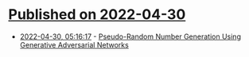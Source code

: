 # [Published on 2022-04-30](index.md)

* [2022-04-30, 05:16:17](https://news.ycombinator.com/item?id=31213530) - [Pseudo-Random Number Generation Using Generative Adversarial Networks](https://arxiv.org/abs/1810.00378)
